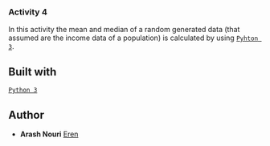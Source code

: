 ### Activity 4 ###

In this activity the mean and median of a random generated data (that assumed are the income data of a population) is calculated by using [`Pyhton 3`](https://www.python.org).

## Built with

[`Python 3`](https://www.python.org)

## Author

* **Arash Nouri** [Eren](https://github.com/arasharn) 
